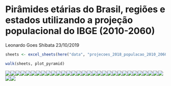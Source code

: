 Pirâmides etárias do Brasil, regiões e estados utilizando a projeção
populacional do IBGE (2010-2060)
================
Leonardo Goes Shibata
23/10/2019

``` r
sheets <- excel_sheets(here("data", "projecoes_2018_populacao_2010_2060.xls"))[-1]

walk(sheets, plot_pyramid)
```

![](README_files/figure-gfm/plot-1.png)<!-- -->![](README_files/figure-gfm/plot-2.png)<!-- -->![](README_files/figure-gfm/plot-3.png)<!-- -->![](README_files/figure-gfm/plot-4.png)<!-- -->![](README_files/figure-gfm/plot-5.png)<!-- -->![](README_files/figure-gfm/plot-6.png)<!-- -->![](README_files/figure-gfm/plot-7.png)<!-- -->![](README_files/figure-gfm/plot-8.png)<!-- -->![](README_files/figure-gfm/plot-9.png)<!-- -->![](README_files/figure-gfm/plot-10.png)<!-- -->![](README_files/figure-gfm/plot-11.png)<!-- -->![](README_files/figure-gfm/plot-12.png)<!-- -->![](README_files/figure-gfm/plot-13.png)<!-- -->![](README_files/figure-gfm/plot-14.png)<!-- -->![](README_files/figure-gfm/plot-15.png)<!-- -->![](README_files/figure-gfm/plot-16.png)<!-- -->![](README_files/figure-gfm/plot-17.png)<!-- -->![](README_files/figure-gfm/plot-18.png)<!-- -->![](README_files/figure-gfm/plot-19.png)<!-- -->![](README_files/figure-gfm/plot-20.png)<!-- -->![](README_files/figure-gfm/plot-21.png)<!-- -->![](README_files/figure-gfm/plot-22.png)<!-- -->![](README_files/figure-gfm/plot-23.png)<!-- -->![](README_files/figure-gfm/plot-24.png)<!-- -->![](README_files/figure-gfm/plot-25.png)<!-- -->![](README_files/figure-gfm/plot-26.png)<!-- -->![](README_files/figure-gfm/plot-27.png)<!-- -->![](README_files/figure-gfm/plot-28.png)<!-- -->![](README_files/figure-gfm/plot-29.png)<!-- -->![](README_files/figure-gfm/plot-30.png)<!-- -->![](README_files/figure-gfm/plot-31.png)<!-- -->![](README_files/figure-gfm/plot-32.png)<!-- -->![](README_files/figure-gfm/plot-33.png)<!-- -->
